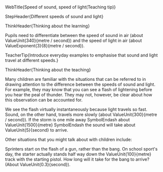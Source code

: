WebTitle{Speed of sound, speed of light(Teaching tip)}

StepHeader{Different speeds of sound and light}

ThinkHeader{Thinking about the learning}

Pupils need to differentiate between the speed of sound in air (about ValueUnit{340}{metre / second}) and the speed of light in air (about ValueExponent{3}{8}{metre / second}).

TeacherTip{Introduce everyday examples to emphasise that sound and light travel at different speeds.}

ThinkHeader{Thinking about the teaching}

Many children are familiar with the situations that can be referred to in drawing attention to the difference between the speeds of sound and light. For example, they may know that you can see a flash of lightening before you hear the peal of thunder. They may not, however, be clear about how this observation can be accounted for.

We see the flash virtually instantaneously because light travels so fast. Sound, on the other hand, travels more slowly (about ValueUnit{300}{metre / second}). If the storm is one mile away SymbolEndash about ValueUnit{1500}{metre} SymbolEndash the sound will take about ValueUnit{5}{second} to arrive.

Other situations that you might talk about with children include:

Sprinters start on the flash of a gun, rather than the bang. On school sport&apos;s day, the starter actually stands half way down the ValueUnit{100}{metre} track with the starting pistol. How long will it take for the bang to arrive? (About ValueUnit{0.3}{second}).

